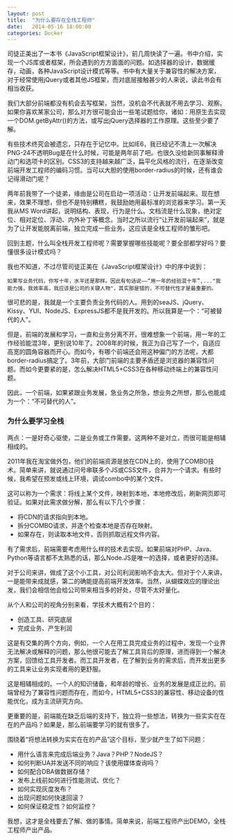 ```yaml
---
layout: post
title:  "为什么要存在全栈工程师"
date:   2014-05-16 18:00:00
categories: Docker
---
```


司徒正美出了一本书《JavaScript框架设计》，前几周快读了一遍。书中介绍，实现一个JS库或者框架，所会遇到的方方面面的问题。如选择器的设计，数据缓存，动画，各种JavaScript设计模式等等。书中有大量关于兼容性的解决方案，对于经常使用jQuery或者其他JS框架，而对底层接触甚少的人来说，读此书会有相当收获。

我们大部分前端都没有机会去写框架，当然，没机会不代表就不用去学习、观察。如果你喜欢某家公司，那么对方很可能会出一些笔试题给你，诸如：用原生去实现一个DOM.getByAttr()的方法，或写出jQuery选择器的工作原理。这些至少要了解。

有些技术终究会被遗忘，只存在于记忆中。比如IE6，我已经记不清上一次解决PNG-24不透明Bug是在什么时候，可能是两年前了吧。也很久没给新同事解释滑动门和选项卡的区别。CSS3的支持越来越广泛，扁平化风格的流行，在逐渐改变前端开发工程师的编码习惯。当可以大胆的使用border-radius的时候，还有谁会记得滑动门呢？

两年前我带了一个徒弟，缘由是公司在启动一项活动：让开发前端起来。现在想来，效果不理想，但也不是特别糟糕，我鼓励她用最标准的浏览器来学习。第一天我从MS Word讲起，说明结构、表现，行为是什么。文档流是什么现象，绝对定位、相对定位、浮动、内外补丁等概念。当时之所以流行“让开发前端起来”，就是为了让开发能脱离前端，独立完成一些业务。这应该是全栈工程师的雏形吧。

回到主题，什么叫全栈开发工程师呢？需要掌握哪些技能呢？要全部都学好吗？要懂很多设计模式吗？

我也不知道，不过尽管司徒正美在《JavaScript框架设计》中的序中说到：

```
如果写业务代码，你写十年，水平还是那样。因此有句话说——“用一年的经验混十年”,..."我能力强，我效率高，我应该是公司的关键人物"，其实那是错的，不可替代性才是最重要的。
```

很可悲的是，我就是一个主要负责业务代码的人。用到的seaJS、jQuery、Kissy、YUI、NodeJS、ExpressJS都不是我开发的。所以我算是一个：“可被替代的人”。

但是，前端的发展和学习，一直和业务分离不开。很难想象一个前端，用一年的工作经验能混3年，更别说10年了。2008年的时候，我正为自己写了一个，自适应高宽的圆角容器而开心。而如今，有哪个前端还会用这种偏门的方法呢，大都border-radius搞定了。3年前，大部门前端的主要矛盾还是浏览器的兼容性问题。而如今更要紧的是，怎么解决HTML5+CSS3在各种移动终端上的兼容性问题。

因此，一个前端，如果紧跟业务发展，急业务之所急，想业务之所想，那么也能成为一个：“不可替代的人”。

### 为什么要学习全栈

两点：一是好奇心驱使，二是业务或工作需要。这两种不是对立，而很可能是相辅相成的。

2011年我在淘宝做外包，他们的前端资源是放在CDN上的，使用了COMBO技术。简单来讲，就说通过问号串联多个JS或CSS文件，合并为一个请求。有些时候，我希望在预发或线上环境，调试combo中的某个文件。

这可以称为一个需求：将线上某个文件，映射到本地，本地修改后，刷新网页即可验证。如果对此需求做分解，那么有以下几个步骤：

* 将CDN的请求指向到本地。
* 拆分COMBO请求，并逐个检查本地是否存在映射。
* 如果存在，则读取本地文件，否则抓取远程文件内容。

有了需求后，前端需要考虑用什么样的技术去实现。如果前端对PHP、Java、Python等语言都不太熟悉的话，那么Node.JS是唯一的选择，或者更好的选择。

对于公司来讲，做成了这个小工具，对公司利润影响不会太大。但对于个人来讲，一是能带来成就感，第二的确能提高前端开发效率。当然，从蝴蝶效应的理论出发，我们会相信他会给公司带来相当多的好处，尽管不太好量化。

从个人和公司的视角分别来看，学技术大概有2个目的：

* 创造工具、研究底层
* 完成业务、产生利润

这是有交集的两个方向，例如，一个人在用工具完成业务的过程中，发现一个业界无法解决或解释的问题，那么他很可能去了解工具背后的原理，进而得到一个解决方案，回馈给工具开发者。而工具开发者，在了解到业务的需求后，而开发出更多的工具来让业务实现者用的更舒服。

这是相辅相成的。一个人的知识储备，和年龄的增长、业务的发展是成正比的。前端曾经为了兼容性问题而存在，而如今，HTML5+CSS3的兼容性、移动设备的性能优化，成为主流研究方向。

更重要的是，前端能在缺乏后端的支持下，独立将一些想法，转换为一些实实在在在的产品吗？如果是，那么前端要学习的就有很多了。

围绕着“将想法转换为实实在在的产品”这个目标，至少就产生了如下问题：

* 用什么语言来完成后端业务？Java？PHP？NodeJS？
* 如何判断UA并发送不同的响应？该使用媒体查询吗？
* 如何配合DBA做数据存储？
* 发布上线前如何进行性能测试、优化？
* 如何实现灰度发布？
* 出现问题如何快速回滚？
* 如何保证稳定性？如何监控？

我想，这才是全栈要去了解、做的事情。简单来说，前端工程师产出DEMO，全栈工程师产出产品。
